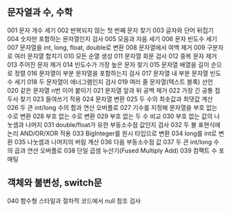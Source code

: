 ## 문자열과 수, 수학
001 문자 개수 세기
002 반복되지 않는 첫 번째 문자 찾기
003 글자와 단어 뒤집기
004 숫자만 포함하는 문자열인지 검사
005 모음과 자음 세기
006 문자 빈도수 세기
007 문자열을 int, long, float, double로 변환
008 문자열에서 여백 제거
009 구분자로 여러 문자열 합치기
010 모든 순열 생성
011 문자열 회문 검사
012 중복 문자 제거
013 주어진 문자 제거
014 빈도수가 가장 높은 문자 찾기
015 문자열 배열을 길이 순으로 정렬
016 문자열이 부분 문자열을 포함하는지 검사
017 문자열 내 부분 문자열 빈도수 세기
018 두 문자열이 애너그램인지 검사
019 여러 줄 문자열(텍스트 블록) 선언
020 같은 문자열 n번 이어 붙이기
021 문자열 앞과 뒤 공백 제거
022 가장 긴 공통 접두사 찾기
023 들여쓰기 적용
024 문자열 변환
025 두 수의 최솟값과 최댓값 계산
026 두 큰 int/long 수의 합과 연산 오버플로
027 기수를 지정해 문자열을 부호 없는 수로 변환
028 부호 없는 수로 변환
029 부호 없는 두 수 비교
030 부호 없는 값의 나눗셈과 나머지
031 double/float가 유한 부동소수점 값인지 검사
032 두 불 표현식에 논리 AND/OR/XOR 적용
033 BigInteger를 원시 타입으로 변환
034 long를 int로 변환
035 나눗셈과 나머지의 버림 계산
036 다음 부동소수점 값
037 두 큰 int/long 수의 곱과 연산 오버플로
038 단일 곱셈 누산기(Fused Multiply Add)
039 컴팩트 수 포매팅

## 객체와 불변성, switch문
040 함수형 스타일과 절차적 코드에서 null 참조 검사
